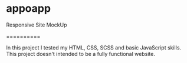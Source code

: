 # appoapp
Responsive Site MockUp

==========

In this project I tested my HTML, CSS, SCSS and basic JavaScript skills. This project doesn't intended to be a fully functional website. 
